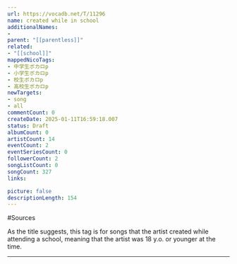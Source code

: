 ```yaml
---
url: https://vocadb.net/T/11296
name: created while in school
additionalNames: 
- 
parent: "[[parentless]]"
related:
- "[[school]]"
mappedNicoTags:
- 中学生ボカロp
- 小学生ボカロp
- 校生ボカロp
- 高校生ボカロp
newTargets:
- song
- all
commentCount: 0
createDate: 2025-01-11T16:59:18.007
status: Draft
albumCount: 0
artistCount: 14
eventCount: 2
eventSeriesCount: 0
followerCount: 2
songListCount: 0
songCount: 327
links: 

picture: false
descriptionLength: 154
---
```


#Sources

As the title suggests, this tag is for songs that the artist created while attending a school, meaning that the artist was 18 y.o. or younger at the time.

---

